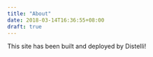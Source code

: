 ```yaml
---
title: "About"
date: 2018-03-14T16:36:55+08:00
draft: true
---
```

This site has been built and deployed by Distelli!
